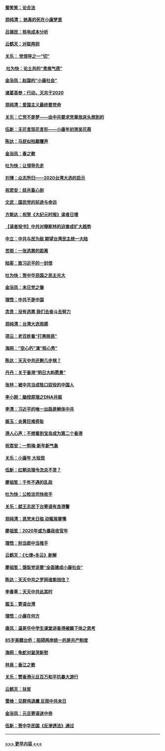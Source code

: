 #### [蜀笑笑：论合法](../pages/nsc993/n11808064.md?t=01210601) 
#### [郑纯清： 她真的死在小康梦里](../pages/nsc993/n11806623.md?t=01210601) 
#### [吕锡民：核电成本分析](../pages/nsc993/n11806284.md?t=01210601) 
#### [云鹤天：对联两则](../pages/nsc993/n11805957.md?t=01210601) 
#### [关乐： 党领导之一“切”](../pages/nsc993/n11804505.md?t=01210601) 
#### [ 吐为快：论土共的“贵族气质”](../pages/nsc993/n11804490.md?t=01210601) 
#### [金浴凤：赵国的“小康社会”](../pages/nsc993/n11804452.md?t=01210601) 
#### [诸葛高参：行动，灭共于2020](../pages/nsc993/n11804120.md?t=01210601) 
#### [郑纯清：爱国主义最终要党命](../pages/nsc993/n11802197.md?t=01210601) 
#### [关乐：亡党不是梦——由中共要求党章放床头想到的](../pages/nsc993/n11802156.md?t=01210601) 
#### [伍新：无花言现花言形——小康年初哭吴花燕](../pages/nsc993/n11800044.md?t=01210601) 
#### [陈达：马屁似拍颠覆声](../pages/nsc993/n11800010.md?t=01210601) 
#### [金浴凤：春之歌](../pages/nsc993/n11797687.md?t=01210601) 
#### [吐为快：让领导先走](../pages/nsc993/n11797512.md?t=01210601) 
#### [刘博：众志所归——2020台湾大选的启示](../pages/nsc993/n11796878.md?t=01210601) 
#### [祝君安：妖共畜心剖](../pages/nsc993/n11794273.md?t=01210601) 
#### [文武：国民党的前途与命运](../pages/nsc993/n11794198.md?t=01210601) 
#### [方能达：祝贺《大纪元时报》读者日增](../pages/nsc993/n11793807.md?t=01210601) 
#### [【读者投书】中共对穆斯林的迫害成扩大趋势](../pages/nsc993/n11791371.md?t=01210601) 
#### [中立：中共与民为敌 期望台湾民主统一大陆](../pages/nsc993/n11790392.md?t=01210601) 
#### [苦胆：一张选票的距离](../pages/nsc993/n11788914.md?t=01210601) 
#### [陆客：致习近平的一封信](../pages/nsc993/n11788867.md?t=01210601) 
#### [吐为快：贺中华民国之民主光大](../pages/nsc993/n11788618.md?t=01210601) 
#### [金浴凤：末日党之像](../pages/nsc993/n11787475.md?t=01210601) 
#### [理悟：中共不是中国](../pages/nsc993/n11787463.md?t=01210601) 
#### [念贲：没有选票  我们去奋斗去努力](../pages/nsc993/n11787398.md?t=01210601) 
#### [郑纯清：台湾大选观感](../pages/nsc993/n11786210.md?t=01210601) 
#### [项云：老百姓看“打黑除恶”](../pages/nsc993/n11785398.md?t=01210601) 
#### [海网：“空心朽”演“核心秀”](../pages/nsc993/n11783874.md?t=01210601) 
#### [陈达：天灭中共还剩几步棋？](../pages/nsc993/n11783719.md?t=01210601) 
#### [丹丹：关于香港“明日大屿愿景”](../pages/nsc993/n11783273.md?t=01210601) 
#### [张林：被中共当成牲口奴役的中国人](../pages/nsc993/n11782397.md?t=01210601) 
#### [李小刚：脑控原理之DNA共振](../pages/nsc993/n11780962.md?t=01210601) 
#### [李清：习近平的唯一出路是解体中共](../pages/nsc993/n11780866.md?t=01210601) 
#### [振玉：炎黄巨难奇耻](../pages/nsc993/n11779632.md?t=01210601) 
#### [港人心声：不想看到宝岛成为第二个香港](../pages/nsc993/n11778817.md?t=01210601) 
#### [祝君安：一剪梅‧新年新气象](../pages/nsc993/n11776340.md?t=01210601) 
#### [关乐：小康年 大役现](../pages/nsc993/n11774213.md?t=01210601) 
#### [伍新：红朝总理令怎总不灵？](../pages/nsc993/n11770813.md?t=01210601) 
#### [廖祖笙：千年不遇的乱政](../pages/nsc993/n11770373.md?t=01210601) 
#### [吐为快：公检法司快收手](../pages/nsc993/n11770359.md?t=01210601) 
#### [关乐：就王志民下台寄语有良港警](../pages/nsc993/n11769903.md?t=01210601) 
#### [郑纯清：恶党末日临 动辄挨掌嘴](../pages/nsc993/n11769356.md?t=01210601) 
#### [廖祖笙：2020年或为暴政收官年](../pages/nsc993/n11768216.md?t=01210601) 
#### [理悟：别当郎中当推手](../pages/nsc993/n11768243.md?t=01210601) 
#### [云鹤天：《七律▪冬云》新解](../pages/nsc993/n11768204.md?t=01210601) 
#### [廖祖笙：饿饭党说要“全面建成小康社会”](../pages/nsc993/n11767482.md?t=01210601) 
#### [陈达：天灭中共之罗网谁能挡住？](../pages/nsc993/n11767465.md?t=01210601) 
#### [李春草：天灭中共此其时](../pages/nsc993/n11767452.md?t=01210601) 
#### [振玉：寄语台湾](../pages/nsc993/n11767432.md?t=01210601) 
#### [理悟：小康在何方](../pages/nsc993/n11767394.md?t=01210601) 
#### [唐风：温哥华中学生课堂讲香港被踢下体之思考](../pages/nsc993/n11766848.md?t=01210601) 
#### [85岁美籍台侨：阻碍两岸统一的是共产制度](../pages/nsc993/n11765043.md?t=01210601) 
#### [海网：龟蛇对鼠哭新愁](../pages/nsc993/n11764895.md?t=01210601) 
#### [林泉：香江之歌](../pages/nsc993/n11764415.md?t=01210601) 
#### [关乐：赞香港元旦百万和平抗暴大游行](../pages/nsc993/n11764382.md?t=01210601) 
#### [云鹤天：扶贫](../pages/nsc993/n11764245.md?t=01210601) 
#### [雪绮：见群鸡退鹰  反观中共末日](../pages/nsc993/n11762112.md?t=01210601) 
#### [金浴凤：元旦寄语迷中帝](../pages/nsc993/n11761788.md?t=01210601) 
#### [伍新：贺中华民国《反渗透法》通过](../pages/nsc993/n11761994.md?t=01210601) 

----
#### [ >>> 更早内容 <<< ](../indexes/nsc993-earlier.md)
